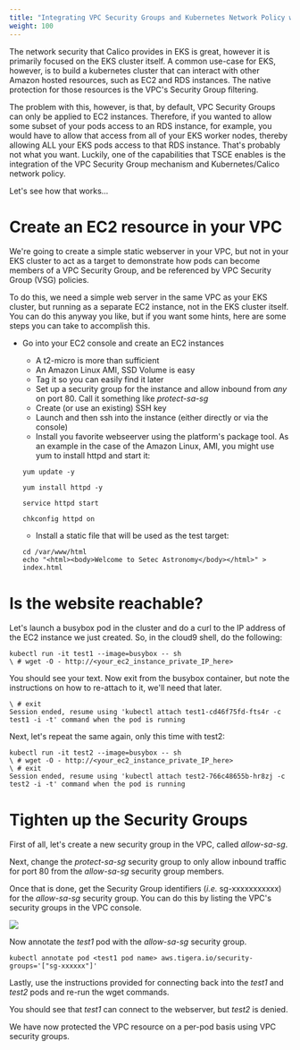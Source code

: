 ```yaml
---
title: "Integrating VPC Security Groups and Kubernetes Network Policy with TSCE"
weight: 100
---
```


The network security that Calico provides in EKS is great, however it is primarily focused on the EKS cluster itself.  A common use-case for EKS, however, is to build a kubernetes cluster that can interact with other Amazon hosted resources, such as EC2 and RDS instances.  The native protection for those resources is the VPC's Security Group filtering.

The problem with this, however, is that, by default, VPC Security Groups can only be applied to EC2 instances.  Therefore, if you wanted to allow some subset of your pods access to an RDS instance, for example, you would have to allow that access from all of your EKS worker nodes, thereby allowing ALL your EKS pods access to that RDS instance.  That's probably not what you want.  Luckily, one of the capabilities that TSCE enables is the integration of the VPC Security Group mechanism and Kubernetes/Calico network policy.

Let's see how that works...

# Create an EC2 resource in your VPC

We're going to create a simple static webserver in your VPC, but not in your EKS cluster to act as a target to demonstrate how pods can become members of a VPC Security Group, and be referenced by VPC Security Group (VSG) policies.

To do this, we need a simple web server in the same VPC as your EKS cluster, but running as a separate EC2 instance, not in the EKS cluster itself.  You can do this anyway you like, but if you want some hints, here are some steps you can take to accomplish this.

* Go into your EC2 console and create an EC2 instances
  * A t2-micro is more than sufficient
  * An Amazon Linux AMI, SSD Volume is easy
  * Tag it so you can easily find it later
  * Set up a security group for the instance and allow inbound from *any* on port 80.  Call it something like *protect-sa-sg*
  * Create (or use an existing) SSH key
  * Launch and then ssh into the instance (either directly or via the console)
  * Install you favorite webseerver using the platform's package tool. As an example in the case of the Amazon Linux, AMI, you might use yum to install httpd and start it:
  
  ```
  yum update -y
  
  yum install httpd -y
  
  service httpd start
  
  chkconfig httpd on
  ```
  * Install a static file that will be used as the test target:
  ```
  cd /var/www/html
  echo "<html><body>Welcome to Setec Astronomy</body></html>" > index.html
  ```

# Is the website reachable?

Let's launch a busybox pod in the cluster and do a curl to the IP address of the EC2 instance we just created.  So, in the cloud9 shell, do the following:

```
kubectl run -it test1 --image=busybox -- sh
\ # wget -O - http://<your_ec2_instance_private_IP_here>
```

You should see your text.  Now exit from the busybox container, but note the instructions on how to re-attach to it, we'll need that later.

```
\ # exit
Session ended, resume using 'kubectl attach test1-cd46f75fd-fts4r -c test1 -i -t' command when the pod is running
```

Next, let's repeat the same again, only this time with test2:

```
kubectl run -it test2 --image=busybox -- sh
\ # wget -O - http://<your_ec2_instance_private_IP_here>
\ # exit
Session ended, resume using 'kubectl attach test2-766c48655b-hr8zj -c test2 -i -t' command when the pod is running
```

# Tighten up the Security Groups

First of all, let's create a new security group in the VPC, called *allow-sa-sg*.

Next, change the *protect-sa-sg* security group to only allow inbound traffic for port 80 from the *allow-sa-sg* security group members.

Once that is done, get the Security Group identifiers (*i.e.* sg-xxxxxxxxxxx) for the *allow-sa-sg* security group.  You can do this by listing the VPC's security groups in the VPC console.

![](/images/sg-list.png)

Now annotate the *test1* pod with the *allow-sa-sg* security group.

```
kubectl annotate pod <test1 pod name> aws.tigera.io/security-groups='["sg-xxxxxx"]'
```

Lastly, use the instructions provided for connecting back into the *test1* and *test2* pods and re-run the wget commands.  

You should see that *test1* can connect to the webserver, but *test2* is denied.

We have now protected the VPC resource on a per-pod basis using VPC security groups.
